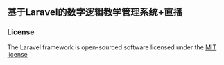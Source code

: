 ## 基于Laravel的数字逻辑教学管理系统+直播


### License

The Laravel framework is open-sourced software licensed under the [MIT license](http://opensource.org/licenses/MIT)
